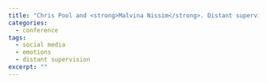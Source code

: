 ```yaml
---
title: "Chris Pool and <strong>Malvina Nissim</strong>. Distant supervision for emotion detection using Facebook reactions. In <i>Proceedings of the Workshop on Modeling People’s Emotions, Opinions, and Personality in Social Media (PEOPLES 2016)</i>, co-located with COLING 2016, Osaka, Japan. 2016."
categories: 
  - conference
tags:
  - social media
  - emotions
  - distant supervision
excerpt: ""
---
```





